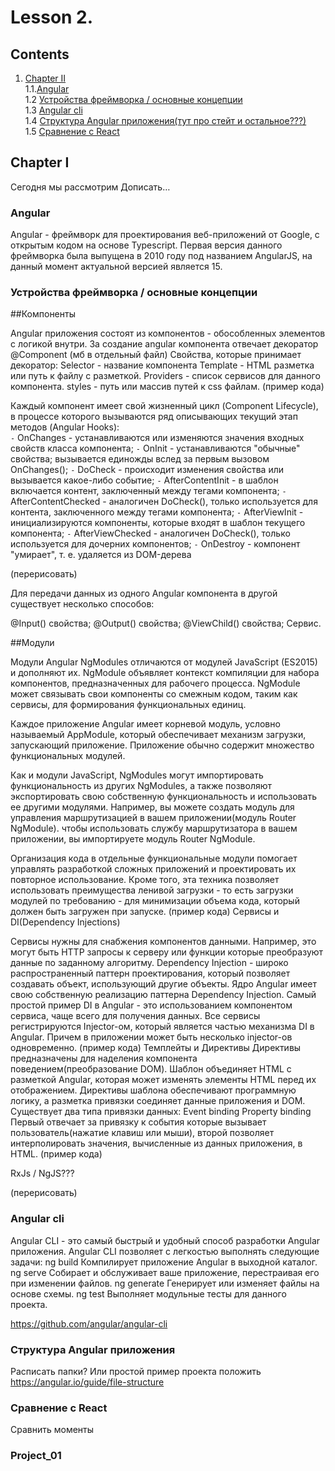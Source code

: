 # Lesson 2.

## Contents

1. [Chapter II](#chapter-ii) \
   1.1.[Angular](#angular) \
   1.2 [Устройства фреймворка / основные концепции](#устройства-фреймворка) \
   1.3 [Angular cli](#canvas) \
   1.4 [Структура Angular приложения(тут про стейт и остальное???)](#canvas) \
   1.5 [Сравнение с React](#сравнение-с-react)

## Chapter I

Сегодня мы рассмотрим Дописать…

### Angular

Angular - фреймворк для проектирования веб-приложений от Google, с открытым кодом на основе Typescript. Первая версия данного фреймворка была выпущена в 2010 году под названием AngularJS, на данный момент актуальной версией является 15. 

### Устройства фреймворка / основные концепции

##Компоненты

Angular приложения состоят из компонентов - обособленных элементов с логикой внутри. За создание angular компонента отвечает декоратор @Component (мб в отдельный файл)
Свойства, которые принимает декоратор:
Selector - название компонента
Template - HTML разметка или путь к файлу с разметкой.
Providers - список сервисов для данного компонента.
styles - путь или массив путей к css файлам.
(пример кода)

Каждый компонент имеет свой жизненный цикл (Component Lifecycle), в процессе которого вызываются ряд описывающих текущий этап методов (Angular Hooks): \
`-` OnChanges - устанавливаются или изменяются значения входных свойств класса компонента;
`-` OnInit - устанавливаются "обычные" свойства; вызывается единожды вслед за первым вызовом OnChanges();
`-` DoCheck - происходит изменения свойства или вызывается какое-либо событие;
`-` AfterContentInit - в шаблон включается контент, заключенный между тегами компонента;
`-` AfterContentChecked - аналогичен DoCheck(), только используется для контента, заключенного между тегами компонента;
`-` AfterViewInit - инициализируются компоненты, которые входят в шаблон текущего компонента;
`-` AfterViewChecked - аналогичен DoCheck(), только используется для дочерних компонентов;
`-` OnDestroy - компонент "умирает", т. е. удаляется из DOM-дерева

(перерисовать)

Для передачи данных из одного Angular компонента в другой существует несколько способов:

@Input() свойства;
@Output() свойства;
@ViewChild() свойства;
Сервис.


##Модули

Модули Angular NgModules отличаются от модулей JavaScript (ES2015) и дополняют их. NgModule объявляет контекст компиляции для набора компонентов, предназначенных для рабочего процесса. NgModule может связывать свои компоненты со смежным кодом, таким как сервисы, для формирования функциональных единиц.

Каждое приложение Angular имеет корневой модуль, условно называемый AppModule, который обеспечивает механизм загрузки, запускающий приложение. Приложение обычно содержит множество функциональных модулей.

Как и модули JavaScript, NgModules могут импортировать функциональность из других NgModules, а также позволяют экспортировать свою собственную функциональность и использовать ее другими модулями. Например, вы можете создать модуль для управления маршрутизацией в вашем приложении(модуль Router NgModule).
 чтобы использовать службу маршрутизатора в вашем приложении, вы импортируете модуль Router NgModule.

Организация кода в отдельные функциональные модули помогает управлять разработкой сложных приложений и проектировать их повторное использование. Кроме того, эта техника позволяет использовать преимущества ленивой загрузки - то есть загрузки модулей по требованию - для минимизации объема кода, который должен быть загружен при запуске.
(пример кода)
Сервисы и DI(Dependency Injections)

Сервисы нужны для снабжения компонентов данными. Например, это могут быть HTTP запросы к серверу или функции которые преобразуют данные по заданному алгоритму.
Dependency Injection - широко распространенный паттерн проектирования, который позволяет создавать объект, использующий другие объекты. Ядро Angular имеет свою собственную реализацию паттерна Dependency Injection. Самый простой пример DI в Angular - это использованием компонентом сервиса, чаще всего для получения данных.
Все сервисы регистрируются Injector-ом, который является частью механизма DI в Angular. Причем в приложении может быть несколько injector-ов одновременно.
(пример кода)
Темплейты и Директивы
Директивы предназначены для наделения компонента поведением(преобразование DOM). 
Шаблон объединяет HTML с разметкой Angular, которая может изменять элементы HTML перед их отображением. Директивы шаблона обеспечивают программную логику, а разметка привязки соединяет данные приложения и DOM. Существует два типа привязки данных:
Event binding
Property binding
Первый отвечает за привязку к события которые вызывает пользователь(нажатие клавиш или мыши), второй позволяет интерполировать значения, вычисленные из данных приложения, в HTML.
(пример кода)



RxJs / NgJS???


(перерисовать)

### Angular cli
Angular CLI - это самый быстрый и удобный способ разработки Angular приложения. Angular CLI позволяет с легкостью выполнять следующие задачи:
ng build Компилирует приложение Angular в выходной каталог.
ng serve Собирает и обслуживает ваше приложение, перестраивая его при изменении файлов.
ng generate Генерирует или изменяет файлы на основе схемы.
ng test Выполняет модульные тесты для данного проекта.

https://github.com/angular/angular-cli

### Структура Angular приложения
Расписать папки? Или простой пример проекта положить
https://angular.io/guide/file-structure

### Сравнение с React
Сравнить моменты
### Project_01





